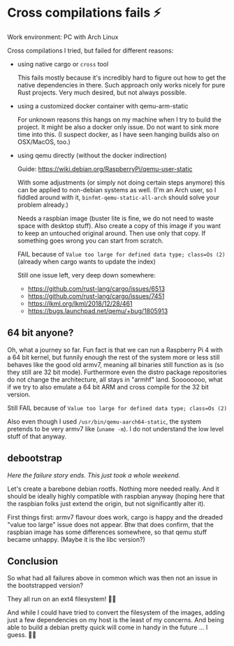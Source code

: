 # Cross compilations fails ⚡️

Work environment: PC with Arch Linux

Cross compilations I tried, but failed for different reasons:

- using native cargo or `cross` tool

  This fails mostly because it's incredibly hard to figure out how to get the native dependencies in there.
  Such approach only works nicely for pure Rust projects. Very much desired, but not always possible.

- using a customized docker container with qemu-arm-static

  For unknown reasons this hangs on my machine when I try to build the project. It might be also a docker only issue. Do not want to sink more time into this. (I suspect docker, as I have seen hanging builds also on OSX/MacOS, too.)

- using qemu directly (without the docker indirection)

  Guide: <https://wiki.debian.org/RaspberryPi/qemu-user-static>

  With some adjustments (or simply not doing certain steps anymore) this can be applied to non-debian systems as well.
  (I'm an Arch user, so I fiddled around with it, `binfmt-qemu-static-all-arch` should solve your problem already.)

  Needs a raspbian image (buster lite is fine, we do not need to waste space with desktop stuff).
  Also create a copy of this image if you want to keep an untouched original around.
  Then use only that copy. If something goes wrong you can start from scratch.

  FAIL because of `Value too large for defined data type; class=Os (2)` (already when cargo wants to update the index)

  Still one issue left, very deep down somewhere:
  - https://github.com/rust-lang/cargo/issues/6513
  - https://github.com/rust-lang/cargo/issues/7451
  - https://lkml.org/lkml/2018/12/28/461
  - https://bugs.launchpad.net/qemu/+bug/1805913

## 64 bit anyone?

Oh, what a journey so far.
Fun fact is that we can run a Raspberry Pi 4 with a 64 bit kernel, but funnily enough the rest of the system more or less still behaves like the good old armv7, meaning all binaries still function as is (so they still are 32 bit mode). Furthermore even the distro package repositories do not change the architecture, all stays in "armhf" land.
Soooooooo, what if we try to also emulate a 64 bit ARM and cross compile for the 32 bit version.

Still FAIL because of `Value too large for defined data type; class=Os (2)`

Also even though I used `/usr/bin/qemu-aarch64-static`, the system pretends to be very armv7 like (`uname -m`).
I do not understand the low level stuff of that anyway.

## debootstrap

_Here the failure story ends. This just took a whole weekend._

Let's create a barebone debian rootfs. Nothing more needed really. And it should be ideally highly compatible with raspbian anyway (hoping here that the raspbian folks just extend the origin, but not significantly alter it).

First things first: armv7 flavour does work, cargo is happy and the dreaded "value too large" issue does not appear.
Btw that does confirm, that the raspbian image has some differences somewhere, so that qemu stuff became unhappy.
(Maybe it is the libc version?)

## Conclusion

So what had all failures above in common which was then not an issue in the bootstrapped version?

They all run on an ext4 filesystem! 🤦‍♂

And while I could have tried to convert the filesystem of the images, adding just a few dependencies on my host is the least of my concerns. And being able to build a debian pretty quick will come in handy in the future … I guess. 🤷‍♂
